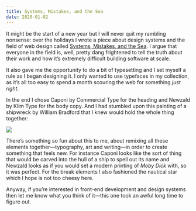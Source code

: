 ```yaml
---
title: Systems, Mistakes, and the Sea
date: 2020-01-02
---
```


It might be the start of a new year but I will never quit my rambling nonsense: over the holidays I wrote a piece about design systems and the field of web design called [Systems, Mistakes, and the Sea](https://www.robinrendle.com/essays/systems-mistakes-and-the-sea). I argue that everyone in the field is, well, pretty dang frightened to tell the truth about their work and how it’s extremely difficult building software at scale.

It also gave me the opportunity to do a bit of typesetting and I set myself a rule as I began designing it. I only wanted to use typefaces in my collection, as it’s all too easy to spend a month scouring the web for something _just right_.

In the end I chose Caponi by Commercial Type for the heading and Newzald by Klim Type for the body copy. And I had stumbled upon this painting of a shipwreck by William Bradford that I knew would hold the whole thing together:

![](https://buttondown.s3.us-west-2.amazonaws.com/images/a6215b32-11bb-482e-b436-2b35853083e6.png)

There’s something so fun about this to me, about remixing all these elements together—typography, art and writing—in order to create something that feels new. For instance Caponi looks like the sort of thing that would be carved into the hull of a ship to spell out its name and Newzald looks as if you would set a modern printing of _Moby Dick_ with, so it was perfect. For the break elements I also fashioned the nautical star which I hope is not too cheesy here.

Anyway, if you’re interested in front-end development and design systems then let me know what you think of it—this one took an awful long time to figure out.
